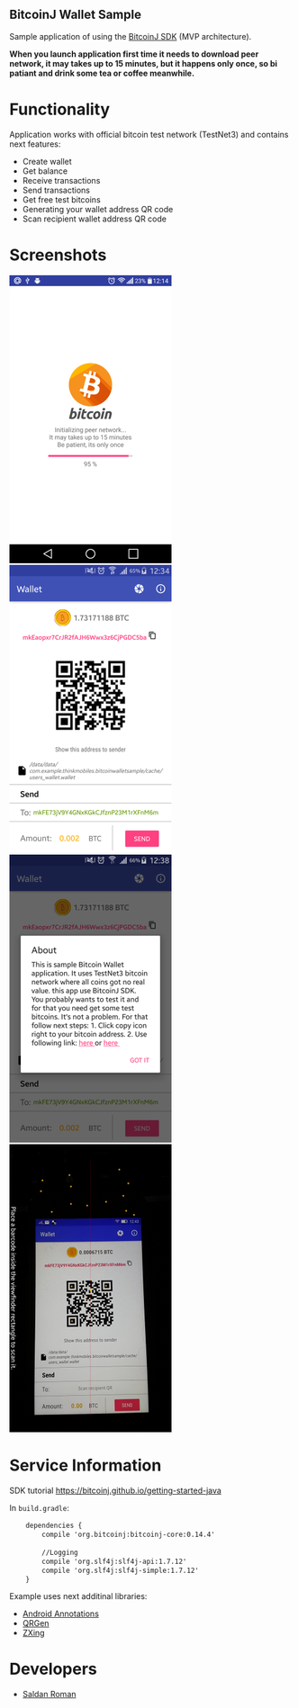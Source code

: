 ## BitcoinJ Wallet Sample

Sample application of using the <a href="https://bitcoinj.github.io/">BitcoinJ SDK</a> (MVP architecture).

<b>When you launch application first time it needs to download peer network, it may takes up to 15 minutes, but it happens only once, so bi patiant and drink some tea or coffee meanwhile.</b>

# Functionality

Application works with official bitcoin test network (TestNet3) and contains next features: 
* Create wallet
* Get balance
* Receive transactions
* Send transactions
* Get free test bitcoins
* Generating your wallet address QR code
* Scan recipient wallet address QR code

# Screenshots
<img src="screenshots/loading.png" alt="Initializaqtion" width="288" height="512">&nbsp;
<img src="screenshots/home.png" alt="Main screen" width="288" height="512">&nbsp;
<img src="screenshots/free.png" alt="Get coins" width="288" height="512">
<img src="screenshots/scan.png" alt="Scan QR" width="288" height="512">

# Service Information
SDK tutorial https://bitcoinj.github.io/getting-started-java

In `build.gradle`:
```
    dependencies {
        compile 'org.bitcoinj:bitcoinj-core:0.14.4'
        
        //Logging
        compile 'org.slf4j:slf4j-api:1.7.12'
        compile 'org.slf4j:slf4j-simple:1.7.12'
    }
```
Example uses next additinal libraries:
* <a href="https://github.com/androidannotations/androidannotations">Android Annotations</a>
* <a href="https://github.com/kenglxn/QRGen">QRGen</a>
* <a href="https://github.com/zxing/zxing">ZXing</a>

# Developers

* [Saldan Roman](https://github.com/RomanSaldan)
